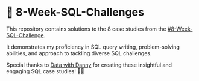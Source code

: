# 🎯 8-Week-SQL-Challenges

This repository contains solutions to the 8 case studies from the [#8-Week-SQL-Challenge](https://8weeksqlchallenge.com/).

It demonstrates my proficiency in SQL query writing, problem-solving abilities, and approach to tackling diverse SQL challenges.

Special thanks to [Data with Danny](https://www.linkedin.com/company/datawithdanny/) for creating these insightful and engaging SQL case studies! 👋🏻

